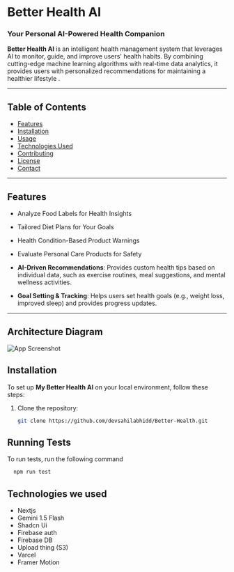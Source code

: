 # Better Health AI

### Your Personal AI-Powered Health Companion

**Better Health AI** is an intelligent health management system that leverages AI to monitor, guide, and improve users' health habits. By combining cutting-edge machine learning algorithms with real-time data analytics, it provides users with personalized recommendations for maintaining a healthier lifestyle .


---

## Table of Contents

- [Features](#features)
- [Installation](#installation)
- [Usage](#usage)
- [Technologies Used](#technologies-used)
- [Contributing](#contributing)
- [License](#license)
- [Contact](#contact)

---

## Features

- Analyze Food Labels for Health Insights
- Tailored Diet Plans for Your Goals
- Health Condition-Based Product Warnings
- Evaluate Personal Care Products for Safety

- **AI-Driven Recommendations**: Provides custom health tips based on individual data, such as exercise routines, meal suggestions, and mental wellness activities.

- **Goal Setting & Tracking**: Helps users set health goals (e.g., weight loss, improved sleep) and provides progress updates.

---

## Architecture Diagram

![App Screenshot](https://utfs.io/f/8d8DWWhM1OVpEQc6ODgWBJngQtDy3KfqYPmev21X0b4sdiAz)


## Installation

To set up **My Better Health AI** on your local environment, follow these steps:

1. Clone the repository:
   ```bash
   git clone https://github.com/devsahilabhidd/Better-Health.git


## Running Tests

To run tests, run the following command

```bash
  npm run test
```

## Technologies we used

- Nextjs
- Gemini 1.5 Flash
- Shadcn Ui
- Firebase auth
- Firebase DB
- Upload thing (S3)
- Varcel
- Framer Motion
